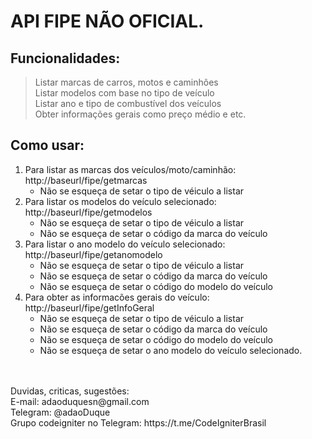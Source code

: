 # API FIPE NÃO OFICIAL.
## Funcionalidades: <br />
> Listar marcas de carros, motos e caminhões <br />
> Listar modelos com base no tipo de veículo <br />
> Listar ano e tipo de combustível dos veículos <br />
> Obter informações gerais como preço médio e etc.

## Como usar:
1. Para listar as marcas dos veículos/moto/caminhão: http://baseurl/fipe/getmarcas
   - Não se esqueça de setar o tipo de véiculo a listar
2. Para listar os modelos do veículo selecionado: http://baseurl/fipe/getmodelos
   - Não se esqueça de setar o tipo de véiculo a listar
   - Não se esqueça de setar o código da marca do veículo
3. Para listar o ano modelo do veículo selecionado: http://baseurl/fipe/getanomodelo
   - Não se esqueça de setar o tipo de véiculo a listar
   - Não se esqueça de setar o código da marca do veículo
   - Não se esqueça de setar o código do modelo do veículo
4. Para obter as informacões gerais do veículo: http://baseurl/fipe/getInfoGeral
   - Não se esqueça de setar o tipo de véiculo a listar
   - Não se esqueça de setar o código da marca do veículo
   - Não se esqueça de setar o código do modelo do veículo
   - Não se esqueça de setar o ano modelo do veículo selecionado.
<br />
<br />
Duvidas, criticas, sugestões:<br>
E-mail: adaoduquesn@gmail.com<br>
Telegram: @adaoDuque <br>
Grupo codeigniter no Telegram: https://t.me/CodeIgniterBrasil


